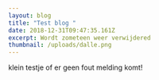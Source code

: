 ```yaml
---
layout: blog
title: "Test blog "
date: 2018-12-31T09:47:35.161Z
excerpt: Wordt zometeen weer verwijdered
thumbnail: /uploads/dalle.png
---
```

klein testje of er geen fout melding komt!